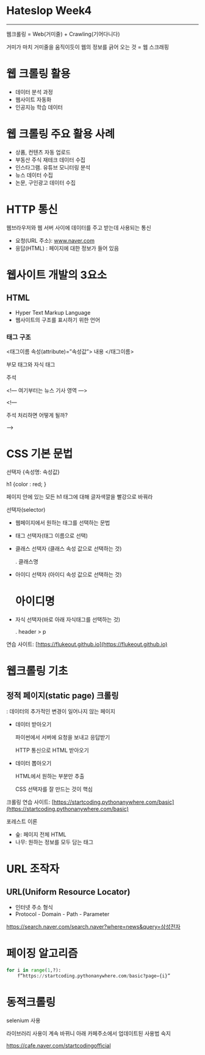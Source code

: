 # Hateslop Week4

---

웹크롤링 = Web(거미줄) + Crawling(기어다니다)

거미가 마치 거미줄을 움직이듯이 웹의 정보를 긁어 오는 것 = 웹 스크래핑

# 웹 크롤링 활용

- 데이터 분석 과정
- 웹사이트 자동화
- 인공지능 학습 데이터

# 웹 크롤링 주요 활용 사례

- 상품, 컨텐츠 자동 업로드
- 부동산 주식 재테크 데이터 수집
- 인스타그램. 유튜브 모니터링 분석
- 뉴스 데이터 수집
- 논문, 구인광고 데이터 수집

# HTTP 통신

웹브라우저와 웹 서버 사이에 데이터를 주고 받는데 사용되는 통신

- 요청(URL 주소): www.naver.com
- 응답(HTML) : 페이지에 대한 정보가 들어 있음

# 웹사이트 개발의 3요소

## HTML

- Hyper Text Markup Language
- 웹사이트의 구조를 표시하기 위한 언어

### 태그 구조

<태그이름 속성(attribute)=”속성값”> 내용 </태그이름>

부모 태그와 자식 태그 

주석 

<!— 여기부터는 뉴스 기사 영역 —>

<!—<p> 주석 처리하면 어떻게 될까?</p> —>

# CSS 기본 문법

선택자 {속성명: 속성값}

h1 {color : red; }

페이지 안에 있는 모든 h1 태그에 대해 글자색깔을 빨강으로 바꿔라

선택자(selector)

- 웹페이지에서 원하는 태그를 선택하는 문법

- 태그 선택자(태그 이름으로 선택)
- 클래스 선택자 (클래스 속성 값으로 선택하는 것)
    
    . 클래스명
    
- 아이디 선택자 (아이디 속성 값으로 선택하는 것)
    
    # 아이디명
    
- 자식 선택자(바로 아래 자식태그를 선택하는 것)
    
    . header > p 
    

연습 사이트: [https://flukeout.github.io](https://flukeout.github.io)

# 웹크롤링 기초

## 정적 페이지(static page) 크롤링

: 데이터의 추가적인 변경이 일어나지 않는 페이지 

- 데이터 받아오기
    
    파이썬에서 서버에 요청을 보내고 응답받기
    
    HTTP 통신으로 HTML 받아오기
    
- 데이터 뽑아오기
    
    HTML에서 원하는 부분만 추출
    
    CSS 선택자를 잘 만드는 것이 핵심
    

크롤링 연습 사이트: [https://startcoding.pythonanywhere.com/basic](https://startcoding.pythonanywhere.com/basic)  

포레스트 이론

- 숲: 페이지 전체 HTML
- 나무: 원하는 정보를 모두 담는 태그

# URL 조작자

## URL(Uniform Resource Locator)

- 인터넷 주소 형식
- Protocol - Domain - Path - Parameter

https://search.naver.com/search.naver?where=news&query=삼성전자

# 페이징 알고리즘

```python
for i in range(1,?):
	f”https://startcoding.pythonanywhere.com/basic?page={i}”
```

# 동적크롤링

selenium 사용

라이브러리 사용이 계속 바뀌니 아래 카페주소에서 업데이트된 사용법 숙지

https://cafe.naver.com/startcodingofficial